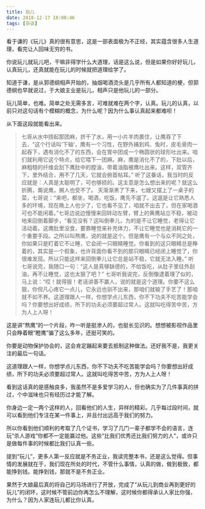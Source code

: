 ```yaml
---
title: 玩儿
date: 2018-12-17 18:08:46
tags: [杂谈]
---
```


看于谦的《玩儿》真的很有意思，这是一部表面极为不正经，其实蕴含很多人生道理，看完让人回味无穷的书。
<!-- more --><!-- toc -->

你说玩儿就玩儿吧，干嘛非得学什么大道理，话是这么说，但是如果你好好玩儿，认真玩儿，还真就能在玩儿的时候就把道理给学了。

知道于谦，是从郭德纲相声开始的，抽烟喝酒烫头是几乎所有人都知道的梗，但郭德纲也早就说过，于大娘主业是玩儿，相声只是他玩儿的一部分。

玩儿简单，也难。简单之处无需多言，可难就难在两个字，认真。玩儿的认真，以前只对这句话有个模糊的概念，为什么呢？因为什么事认真起来都难呗！

从下面这段就能看出来。

> 七哥从水中捞起那团麻，挤干了水，用一小片羊肉裹住，让鹰吞了下去，“这个行话叫‘下轴’，鹰有一个习性，在野外捕到鸡、兔时，皮毛骨肉一起吞下，遇有消化不了的东西，会在胃中团成一个椭圆状的球形吐出来。咱们就利用它这个特点，给它喂下一团麻。麻，鹰是消化不了的，下肚以后，麻粗糙的纤维会刮下鹰肚中的膛油，带着油脂被鹰吐出来。这样，双管齐下，里外结合，用不了几天，它就会俯首帖耳。”
    听了这番话，我当时的反应就是：人真是太聪明了，可也够损的。这主意是怎么想出来的呢？就这么折腾，甭说鹰，搁人也受不了。
> 天渐渐黑了下来，七嫂又摆上了一桌子的菜，七哥说：“来吧，都坐，喝酒，吃饭，鹰先不遛了。这遛是让它熟悉人多的环境，现在晩上人也少了，它也看不见了，咱就不出去了，但在家喝酒可也不能闲着。”七哥边说边慢慢来回转动左臂，臂上的黄鹰站立不稳，被动地来回倒着脚步，“看见没有？这叫倒拳儿，为的是不让它睡觉，老得让它活动着。这鹰肚里没食，要靠睡觉来补充体力，不让它睡觉也是消耗它的一个重要手段。之所以叫熬鹰，说的就是这个。但是鹰有一个与众不同之处，你如果只是盯着它不让睡，它会闭一只眼睛睡觉。你看到的这只眼睛总是睁着的，其实是一个假象，也许背面你看不到的那只眼睛已经闭上睡觉了，你很难发现。所以只能这样来回倒拳儿让它总是站不稳，它就无法入睡。”
> 听七哥说完，我随口一句：“这人是真够缺德的，不给饭吃，从肚子里往外刮油，再不让睡觉，这也太狠了吧？”
> 七哥听我说完，反倒像逮着理了似的，马上说：“哎！就得狠！老话讲善不赢人，说的就是这个道理。你要不这么狠，你但凡心疼它一点儿，它永远也驯不出来，那咱们就输了手艺了！那咱就不如不养。这道理跟人一样，你想学点儿东西，你不下功夫不吃苦能学会吗？你要想出好成绩，所下的功夫必须要超过常人。这就叫吃得苦中苦，方为人上人呀！

这是讲“熬鹰”的一个片段，咋一听是挺渗人的，也挺长见识的。想想被影视作品里只会睁着眼“瞪鹰”骗了这么多年，还挺可笑的。

你要是动物保护协会的，这会肯定蹦起来要去抵制这种做法。还好我不是，我更关注的最后一句话。

这道理跟人一样，你想学点儿东西，你不下功夫不吃苦能学会吗？你要想出好成绩，所下的功夫必须要超过常人。这就叫吃得苦中苦，方为人上人呀！

看到这话真的是感触良多，我虽然不是多爱学习的人，但也确实为了几件事真的拼过，个中滋味也只有经历过才能了解。

你身边一定一两个这样的人，回看他们的人生，异样的精彩。几乎每过段时间，就可以看到他们专注在某一件事上，并且付出远高于我们的努力。

所以你看到他们顺利的考取了几个证书，学习了几门一辈子都学不会的语言，连玩“杀人游戏”你都不一定能赢过他。这些“比我们优秀还比我们努力的人”，或许只是做每件事的时候都比我们认真一些。

提到“玩儿”，更多人第一反应就是不务正业，我读完整本书，还是这么觉得。但事情的发展就在于，我们现在所处的时代，不管什么事情，认真的做，做到极致，都能挣到钱。能挣到钱，那就不是不务正业。

果然于大娘最后真的将自己的马场进行了开放，完成了“从玩儿到商业再到更好的玩儿”的闭环，这时候不管前边你再怎么不理解，这时候你都得承认人家比你强，为什么？因为人家连玩儿都比你认真。
